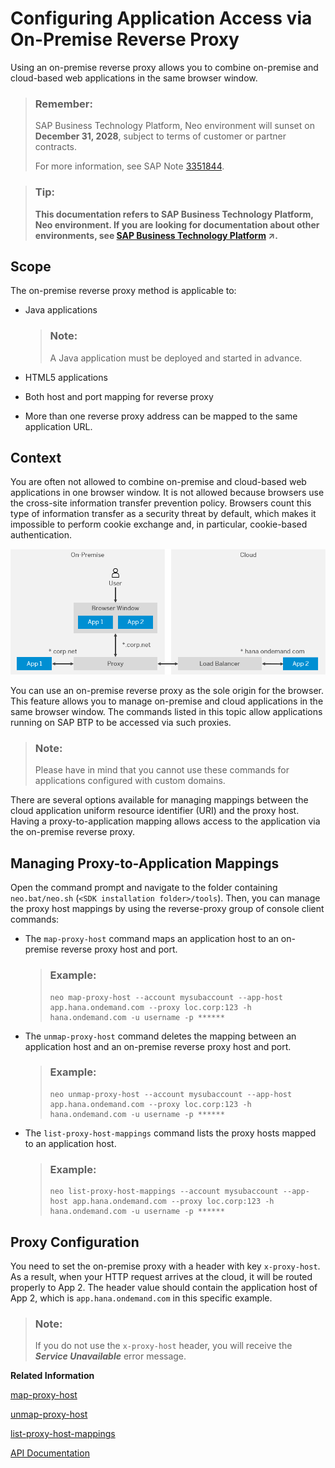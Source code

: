 <!-- loio79773d1793d745b2b943e7bce12bbc51 -->

# Configuring Application Access via On-Premise Reverse Proxy

Using an on-premise reverse proxy allows you to combine on-premise and cloud-based web applications in the same browser window.

> ### Remember:  
> SAP Business Technology Platform, Neo environment will sunset on **December 31, 2028**, subject to terms of customer or partner contracts.
> 
> For more information, see SAP Note [3351844](https://launchpad.support.sap.com/#/notes/3351844).

> ### Tip:  
> **This documentation refers to SAP Business Technology Platform, Neo environment. If you are looking for documentation about other environments, see [SAP Business Technology Platform](https://help.sap.com/viewer/65de2977205c403bbc107264b8eccf4b/Cloud/en-US/6a2c1ab5a31b4ed9a2ce17a5329e1dd8.html "SAP Business Technology Platform (SAP BTP) is an integrated offering comprised of four technology portfolios: database and data management, application development and integration, analytics, and intelligent technologies. The platform offers users the ability to turn data into business value, compose end-to-end business processes, and build and extend SAP applications quickly.") :arrow_upper_right:.**



<a name="loio79773d1793d745b2b943e7bce12bbc51__section_s22_fpy_dz"/>

## Scope

The on-premise reverse proxy method is applicable to:

-   Java applications

    > ### Note:  
    > A Java application must be deployed and started in advance.

-   HTML5 applications

-   Both host and port mapping for reverse proxy

-   More than one reverse proxy address can be mapped to the same application URL.




<a name="loio79773d1793d745b2b943e7bce12bbc51__section_pkh_1jy_dz"/>

## Context

You are often not allowed to combine on-premise and cloud-based web applications in one browser window. It is not allowed because browsers use the cross-site information transfer prevention policy. Browsers count this type of information transfer as a security threat by default, which makes it impossible to perform cookie exchange and, in particular, cookie-based authentication.

![](images/On-Premise_Reverse_Proxy_Update_8936188.png)

You can use an on-premise reverse proxy as the sole origin for the browser. This feature allows you to manage on-premise and cloud applications in the same browser window. The commands listed in this topic allow applications running on SAP BTP to be accessed via such proxies.

> ### Note:  
> Please have in mind that you cannot use these commands for applications configured with custom domains.

There are several options available for managing mappings between the cloud application uniform resource identifier \(URI\) and the proxy host. Having a proxy-to-application mapping allows access to the application via the on-premise reverse proxy.



<a name="loio79773d1793d745b2b943e7bce12bbc51__section_jh1_wd2_2z"/>

## Managing Proxy-to-Application Mappings

Open the command prompt and navigate to the folder containing `neo.bat/neo.sh` \(`<SDK installation folder>/tools`\). Then, you can manage the proxy host mappings by using the reverse-proxy group of console client commands:

-   The `map-proxy-host` command maps an application host to an on-premise reverse proxy host and port.

    > ### Example:  
    > ```
    > neo map-proxy-host --account mysubaccount --app-host app.hana.ondemand.com --proxy loc.corp:123 -h hana.ondemand.com -u username -p ******
    > ```

-   The `unmap-proxy-host` command deletes the mapping between an application host and an on-premise reverse proxy host and port.

    > ### Example:  
    > ```
    > neo unmap-proxy-host --account mysubaccount --app-host app.hana.ondemand.com --proxy loc.corp:123 -h hana.ondemand.com -u username -p ******
    > ```

-   The `list-proxy-host-mappings` command lists the proxy hosts mapped to an application host.

    > ### Example:  
    > ```
    > neo list-proxy-host-mappings --account mysubaccount --app-host app.hana.ondemand.com --proxy loc.corp:123 -h hana.ondemand.com -u username -p ******
    > ```




<a name="loio79773d1793d745b2b943e7bce12bbc51__section_rdl_gjn_mz"/>

## Proxy Configuration

You need to set the on-premise proxy with a header with key `x-proxy-host`. As a result, when your HTTP request arrives at the cloud, it will be routed properly to App 2. The header value should contain the application host of App 2, which is `app.hana.ondemand.com` in this specific example.

> ### Note:  
> If you do not use the `x-proxy-host` header, you will receive the ***Service Unavailable*** error message.

**Related Information**  


[map-proxy-host](map-proxy-host-12b5cc4.md "Maps an application host to an on-premise reverse proxy host and port.")

[unmap-proxy-host](unmap-proxy-host-10ddad9.md "Deletes the mapping between an application host and an on-premise reverse proxy host and port.")

[list-proxy-host-mappings](list-proxy-host-mappings-9fbd139.md "Lists the proxy hosts mapped to an application hostname.")

[API Documentation](../30-development-neo/api-documentation-4570e92.md "API documentation for the Neo environment.")

